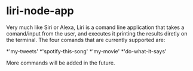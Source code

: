 # liri-node-app

Very much like Siri or Alexa, Liri is a comand line application that takes a comand/input from the user, and executes it printing the results diretly on the terminal.  The four comands that are currently supported are:

*'my-tweets'
*'spotify-this-song'
*'my-movie'
*'do-what-it-says'

More commands will be added in the future.
